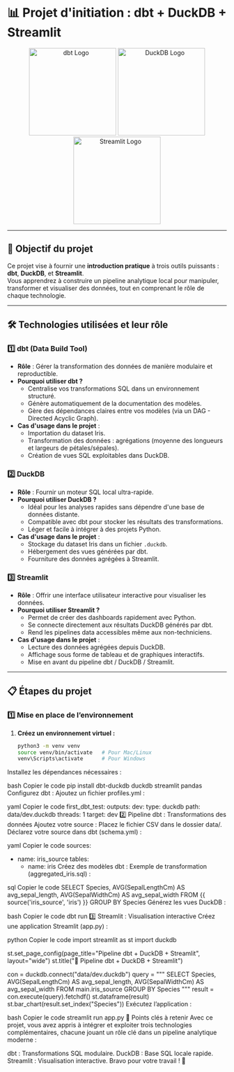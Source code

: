 # 📊 Projet d'initiation : dbt + DuckDB + Streamlit

<p align="center">
  <img src="https://www.getdbt.com/ui/img/dbt-logo.svg" alt="dbt Logo" width="200">
  <img src="https://duckdb.org/assets/logo.png" alt="DuckDB Logo" width="200">
  <img src="https://streamlit.io/images/brand/streamlit-mark-color.png" alt="Streamlit Logo" width="200">
</p>

---

## 🚀 Objectif du projet

Ce projet vise à fournir une **introduction pratique** à trois outils puissants :  
**dbt**, **DuckDB**, et **Streamlit**.  
Vous apprendrez à construire un pipeline analytique local pour manipuler, transformer et visualiser des données, tout en comprenant le rôle de chaque technologie.

---

## 🛠️ Technologies utilisées et leur rôle

### 1️⃣ dbt (Data Build Tool)

- **Rôle** : Gérer la transformation des données de manière modulaire et reproductible.
- **Pourquoi utiliser dbt ?**
  - Centralise vos transformations SQL dans un environnement structuré.
  - Génère automatiquement de la documentation des modèles.
  - Gère des dépendances claires entre vos modèles (via un DAG - Directed Acyclic Graph).
- **Cas d'usage dans le projet** :
  - Importation du dataset Iris.
  - Transformation des données : agrégations (moyenne des longueurs et largeurs de pétales/sépales).
  - Création de vues SQL exploitables dans DuckDB.

### 2️⃣ DuckDB

- **Rôle** : Fournir un moteur SQL local ultra-rapide.
- **Pourquoi utiliser DuckDB ?**
  - Idéal pour les analyses rapides sans dépendre d'une base de données distante.
  - Compatible avec dbt pour stocker les résultats des transformations.
  - Léger et facile à intégrer à des projets Python.
- **Cas d'usage dans le projet** :
  - Stockage du dataset Iris dans un fichier `.duckdb`.
  - Hébergement des vues générées par dbt.
  - Fourniture des données agrégées à Streamlit.

### 3️⃣ Streamlit

- **Rôle** : Offrir une interface utilisateur interactive pour visualiser les données.
- **Pourquoi utiliser Streamlit ?**
  - Permet de créer des dashboards rapidement avec Python.
  - Se connecte directement aux résultats DuckDB générés par dbt.
  - Rend les pipelines data accessibles même aux non-techniciens.
- **Cas d'usage dans le projet** :
  - Lecture des données agrégées depuis DuckDB.
  - Affichage sous forme de tableau et de graphiques interactifs.
  - Mise en avant du pipeline dbt / DuckDB / Streamlit.

---

## 📋 Étapes du projet

### 1️⃣ Mise en place de l’environnement

1. **Créez un environnement virtuel :**
   ```bash
   python3 -m venv venv
   source venv/bin/activate   # Pour Mac/Linux
   venv\Scripts\activate      # Pour Windows
Installez les dépendances nécessaires :

bash
Copier le code
pip install dbt-duckdb duckdb streamlit pandas
Configurez dbt :
Ajoutez un fichier profiles.yml :

yaml
Copier le code
first_dbt_test:
  outputs:
    dev:
      type: duckdb
      path: data/dev.duckdb
      threads: 1
  target: dev
2️⃣ Pipeline dbt : Transformations des données
Ajoutez votre source :
Placez le fichier CSV dans le dossier data/.
Déclarez votre source dans dbt (schema.yml) :

yaml
Copier le code
sources:
  - name: iris_source
    tables:
      - name: iris
Créez des modèles dbt :
Exemple de transformation (aggregated_iris.sql) :

sql
Copier le code
SELECT
    Species,
    AVG(SepalLengthCm) AS avg_sepal_length,
    AVG(SepalWidthCm) AS avg_sepal_width
FROM {{ source('iris_source', 'iris') }}
GROUP BY Species
Générez les vues DuckDB :

bash
Copier le code
dbt run
3️⃣ Streamlit : Visualisation interactive
Créez une application Streamlit (app.py) :

python
Copier le code
import streamlit as st
import duckdb

st.set_page_config(page_title="Pipeline dbt + DuckDB + Streamlit", layout="wide")
st.title("🚀 Pipeline dbt + DuckDB + Streamlit")

con = duckdb.connect("data/dev.duckdb")
query = """
    SELECT
        Species,
        AVG(SepalLengthCm) AS avg_sepal_length,
        AVG(SepalWidthCm) AS avg_sepal_width
    FROM main.iris_source
    GROUP BY Species
"""
result = con.execute(query).fetchdf()
st.dataframe(result)
st.bar_chart(result.set_index("Species"))
Exécutez l’application :

bash
Copier le code
streamlit run app.py
🎯 Points clés à retenir
Avec ce projet, vous avez appris à intégrer et exploiter trois technologies complémentaires, chacune jouant un rôle clé dans un pipeline analytique moderne :

dbt : Transformations SQL modulaire.
DuckDB : Base SQL locale rapide.
Streamlit : Visualisation interactive.
Bravo pour votre travail ! 🚀